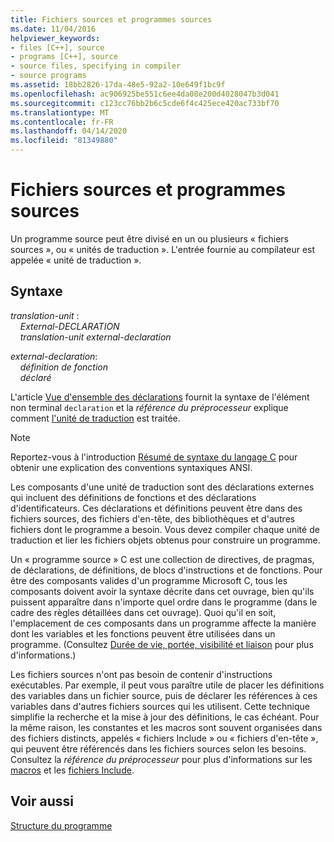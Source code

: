 ```yaml
---
title: Fichiers sources et programmes sources
ms.date: 11/04/2016
helpviewer_keywords:
- files [C++], source
- programs [C++], source
- source files, specifying in compiler
- source programs
ms.assetid: 18bb2826-17da-48e5-92a2-10e649f1bc9f
ms.openlocfilehash: ac906925be551c6ee4da08e200d4028047b3d041
ms.sourcegitcommit: c123cc76bb2b6c5cde6f4c425ece420ac733bf70
ms.translationtype: MT
ms.contentlocale: fr-FR
ms.lasthandoff: 04/14/2020
ms.locfileid: "81349880"
---
```

# <a name="source-files-and-source-programs"></a>Fichiers sources et programmes sources

Un programme source peut être divisé en un ou plusieurs « fichiers sources », ou « unités de traduction ». L'entrée fournie au compilateur est appelée « unité de traduction ».

## <a name="syntax"></a>Syntaxe

*translation-unit* :<br/>
&nbsp;&nbsp;&nbsp;&nbsp;*External-DECLARATION* <br/>
&nbsp;&nbsp;&nbsp;&nbsp;*translation-unit* *external-declaration*

*external-declaration*:<br/>
&nbsp;&nbsp;&nbsp;&nbsp;*définition de fonction*<br/>
&nbsp;&nbsp;&nbsp;&nbsp;*déclaré*

L'article [Vue d'ensemble des déclarations](../c-language/overview-of-declarations.md) fournit la syntaxe de l'élément non terminal `declaration` et la *référence du préprocesseur* explique comment [l'unité de traduction](../preprocessor/phases-of-translation.md) est traitée.

> [!NOTE]
> Reportez-vous à l'introduction [Résumé de syntaxe du langage C](../c-language/c-language-syntax-summary.md) pour obtenir une explication des conventions syntaxiques ANSI.

Les composants d'une unité de traduction sont des déclarations externes qui incluent des définitions de fonctions et des déclarations d'identificateurs. Ces déclarations et définitions peuvent être dans des fichiers sources, des fichiers d'en-tête, des bibliothèques et d'autres fichiers dont le programme a besoin. Vous devez compiler chaque unité de traduction et lier les fichiers objets obtenus pour construire un programme.

Un « programme source » C est une collection de directives, de pragmas, de déclarations, de définitions, de blocs d'instructions et de fonctions. Pour être des composants valides d'un programme Microsoft C, tous les composants doivent avoir la syntaxe décrite dans cet ouvrage, bien qu'ils puissent apparaître dans n'importe quel ordre dans le programme (dans le cadre des règles détaillées dans cet ouvrage). Quoi qu'il en soit, l'emplacement de ces composants dans un programme affecte la manière dont les variables et les fonctions peuvent être utilisées dans un programme. (Consultez [Durée de vie, portée, visibilité et liaison](../c-language/lifetime-scope-visibility-and-linkage.md) pour plus d'informations.)

Les fichiers sources n'ont pas besoin de contenir d'instructions exécutables. Par exemple, il peut vous paraître utile de placer les définitions des variables dans un fichier source, puis de déclarer les références à ces variables dans d'autres fichiers sources qui les utilisent. Cette technique simplifie la recherche et la mise à jour des définitions, le cas échéant. Pour la même raison, les constantes et les macros sont souvent organisées dans des fichiers distincts, appelés « fichiers Include » ou « fichiers d'en-tête », qui peuvent être référencés dans les fichiers sources selon les besoins. Consultez la *référence du préprocesseur* pour plus d'informations sur les [macros](../preprocessor/macros-c-cpp.md) et les [fichiers Include](../preprocessor/hash-include-directive-c-cpp.md).

## <a name="see-also"></a>Voir aussi

[Structure du programme](../c-language/program-structure.md)
